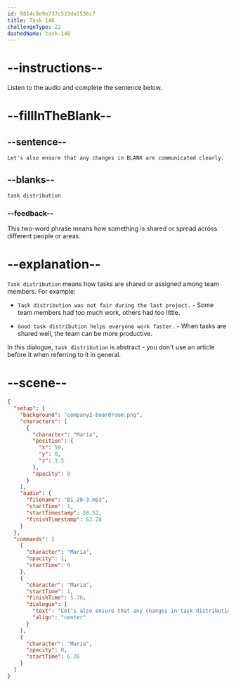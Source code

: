 ```yaml
---
id: 6814c8e9e737c523da1536c7
title: Task 146
challengeType: 22
dashedName: task-146
---
```


<!-- (Audio) James: Let's also ensure that any changes in task distribution are communicated clearly. -->

# --instructions--

Listen to the audio and complete the sentence below.

# --fillInTheBlank--

## --sentence--

`Let's also ensure that any changes in BLANK are communicated clearly.`

## --blanks--

`task distribution`

### --feedback--

This two-word phrase means how something is shared or spread across different people or areas.

# --explanation--

`Task distribution` means how tasks are shared or assigned among team members. For example:

- `Task distribution was not fair during the last project.` - Some team members had too much work, others had too little.

- `Good task distribution helps everyone work faster.` - When tasks are shared well, the team can be more productive.

In this dialogue, `task distribution` is abstract - you don't use an article before it when referring to it in general.

# --scene--

```json
{
  "setup": {
    "background": "company2-boardroom.png",
    "characters": [
      {
        "character": "Maria",
        "position": {
          "x": 50,
          "y": 0,
          "z": 1.5
        },
        "opacity": 0
      }
    ],
    "audio": {
      "filename": "B1_20-3.mp3",
      "startTime": 1,
      "startTimestamp": 58.52,
      "finishTimestamp": 63.28
    }
  },
  "commands": [
    {
      "character": "Maria",
      "opacity": 1,
      "startTime": 0
    },
    {
      "character": "Maria",
      "startTime": 1,
      "finishTime": 5.76,
      "dialogue": {
        "text": "Let's also ensure that any changes in task distribution are communicated clearly.",
        "align": "center"
      }
    },
    {
      "character": "Maria",
      "opacity": 0,
      "startTime": 6.26
    }
  ]
}
```
